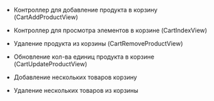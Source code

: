 
- Контроллер для добавление продукта в корзину (CartAddProductView)
- Контроллер для просмотра элементов в корзине (CartIndexView)
- Удаление продукта из корзины (CartRemoveProductView)
- Обновление кол-ва единиц продукта в корзине (CartUpdateProductView)

- Добавление нескольких товаров корзину
- Удаление нескольких товаров из корзины